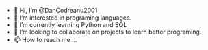 - 👋 Hi, I’m @DanCodreanu2001
- 👀 I’m interested in programing languages.
- 🌱 I’m currently learning Python and SQL
- 💞️ I’m looking to collaborate on projects to learn better programing.
- 📫 How to reach me ...

<!---
DanCodreanu2001/DanCodreanu2001 is a ✨ special ✨ repository because its `README.md` (this file) appears on your GitHub profile.
You can click the Preview link to take a look at your changes.
--->
